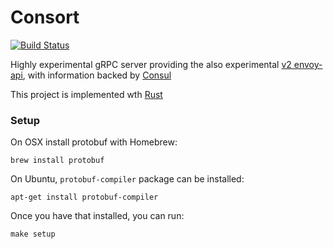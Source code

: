 # Consort

[![Build Status](https://travis-ci.org/timperrett/consort.svg?branch=master)](https://travis-ci.org/timperrett/consort)

Highly experimental gRPC server providing the also experimental [v2 envoy-api](https://github.com/lyft/envoy-api), with information backed by [Consul](https://github.com/hashicorp/consul)

This project is implemented wth [Rust](https://www.rust-lang.org/)

### Setup

On OSX install protobuf with Homebrew:

```
brew install protobuf
```

On Ubuntu, `protobuf-compiler` package can be installed:

```
apt-get install protobuf-compiler
```

Once you have that installed, you can run:

```
make setup
```
